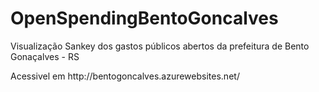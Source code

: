 # OpenSpendingBentoGoncalves
<p>Visualização Sankey dos gastos públicos abertos da prefeitura de Bento Gonaçalves - RS</p>
<p>Acessivel em http://bentogoncalves.azurewebsites.net/</p>
